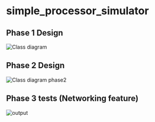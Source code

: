 # simple_processor_simulator
## Phase 1 Design
![Class diagram](https://user-images.githubusercontent.com/49838098/211010980-72fef07a-e59b-44fb-8854-257b0c9e6fea.png)


## Phase 2 Design
![Class diagram phase2](https://user-images.githubusercontent.com/49838098/211011070-a9b1e2e5-3f04-498d-9803-893c3cb8c59c.png)


## Phase 3 tests (Networking feature)
![output](https://user-images.githubusercontent.com/49838098/211013316-32ed564b-c1e5-4d73-a154-1ab7a7644019.gif)
